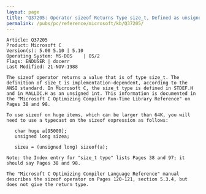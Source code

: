 ```yaml
---
layout: page
title: "Q37205: Operator sizeof Returns Type size_t, Defined as unsigned int"
permalink: /pubs/pc/reference/microsoft/kb/Q37205/
---
```


	Article: Q37205
	Product: Microsoft C
	Version(s): 5.00 5.10 | 5.10
	Operating System: MS-DOS    | OS/2
	Flags: ENDUSER | docerr
	Last Modified: 21-NOV-1988
	
	The sizeof operator returns a value that is of type size_t. The
	definition of size_t is implementation-dependent, according to the
	ANSI standard. In Microsoft C, the size_t type is defined in STDEF.H
	and in MALLOC.H as an unsigned int. This information is documented in
	the "Microsoft C Optimizing Compiler Run-Time Library Reference" on
	Pages 38 and 98.
	
	To use sizeof on huge items, which can be larger than 64K, you will
	need to use a typecast on the sizeof expression as follows:
	
	   char huge a[95000];
	   unsigned long sizea;
	
	   sizea = (unsigned long) sizeof(a);
	
	Note: the Index entry for "size_t type" lists Pages 38 and 97; it
	should say Pages 38 and 98.
	
	The "Microsoft C Optimizing Compiler Language Reference" manual
	describes the sizeof operator on Pages 120-121, section 5.3.4, but
	does not give the return type.

